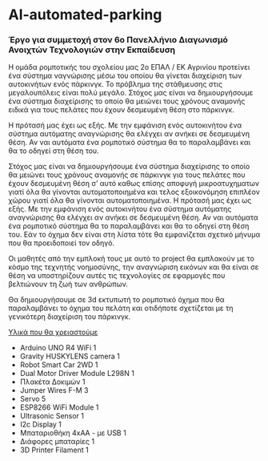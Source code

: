# AI-automated-parking
<h3>Έργο για συμμετοχή στον 6ο Πανελλήνιο Διαγωνισμό Ανοιχτών Τεχνολογιών στην Εκπαίδευση </h3>

Η ομάδα ρομποτικής του σχολείου μας 2ο ΕΠΑΛ / ΕΚ Αγρινίου προτείνει ένα σύστημα ναγνώρισης μέσω του οποίου θα γίνεται διαχείριση των αυτοκινήτων ενός πάρκινγκ.
Το πρόβλημα της στάθμευσης στις μεγαλουπόλεις είναι πολύ μεγάλο. Στόχος μας είναι να δημιουργήσουμε ένα σύστημα διαχείρισης το οποίο θα μειώνει τους χρόνους αναμονής ειδικά για τους πελάτες που έχουν δεσμευμένη θέση στο πάρκινγκ.   
<p>
Η πρότασή μας έχει ως εξής. Με την εμφάνιση ενός αυτοκινήτου ένα σύστημα αυτόματης αναγνώρισης θα ελέγχει αν ανήκει σε δεσμευμένη θέση. Αν ναι αυτόματα ένα ρομποτικό σύστημα θα το παραλαμβάνει και θα το οδηγεί στη θέση του. 
<p>

Στόχος μας είναι να δημιουργήσουμε ένα σύστημα διαχείρισης το οποίο θα μειώνει τους χρόνους αναμονής σε πάρκινγκ για τους πελάτες που έχουν δεσμευμένη θέση σ’ αυτό καθως επίσης αποφυγή μικροατυχηματων γιατί όλα θα γίνονται αυτοματοποιημένα και τελος εξοικονόμηση επιπλέον χώρου γιατί όλα θα γίνονται αυτοματοποιημένα.
Η πρότασή μας έχει ως εξής. Με την εμφάνιση ενός αυτοκινήτου ένα σύστημα αυτόματης αναγνώρισης θα ελέγχει αν ανήκει σε δεσμευμένη θέση. Αν ναι αυτόματα ένα ρομποτικό σύστημα θα το παραλαμβάνει και θα το οδηγεί στη θέση του. Εάν το όχημα δεν είναι στη λίστα τότε θα εμφανίζεται σχετικό μήνυμα που θα προειδοποιεί τον οδηγό.
<p>

Οι μαθητές από την εμπλοκή τους με αυτό το project θα εμπλακούν με το κόσμο της τεχνητής νοημοσύνης, την αναγνώριση εικόνων και θα είναι σε θέση να υποστηρίζουν αυτές τις τεχνολογίες σε εφαρμογές που βελτιώνουν τη ζωή των ανθρώπων.
<p>

Θα δημιουργήσουμε σε 3d εκτυπωτή το ρομποτικό όχημα που θα παραλαμβάνει το όχημα του πελάτη και οτιδήποτε σχετίζεται με τη γενικότερη διαχείριση του πάρκινγκ.
<p>

<u>Υλικά που θα χρειαστούμε</u>
<ul>
<li>Arduino UNO R4 WiFi	            1</li>
<li>Gravity HUSKYLENS camera	    1</li>
<li>Robot Smart Car 2WD	            1</li>
<li>Dual Motor Driver Module L298N  1</li>
<li>Πλακέτα Δοκιμών	            1</li>
<li>Jumper Wires F-M	            3</li>
<li>Servo                   	    5</li>
<li>ESP8266 WiFi Module	            1</li>
<li>Ultrasonic Sensor	            1</li>
<li>I2c Display	                    1</li>
<li>Μπαταριοθήκη 4xAΑ - με USB	    1</li>
<li>Διάφορες μπαταρίες 	            1</li>
<li>3D Printer Filament	            1</li>
</ul>
